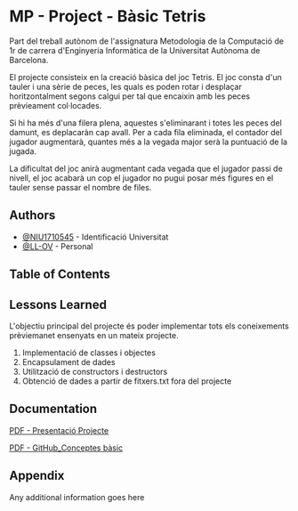 
# MP - Project - Bàsic Tetris

Part del treball autònom de l'assignatura Metodologia de la Computació de 1r de carrera d'Enginyeria Informàtica de la Universitat Autònoma de Barcelona.

El projecte consisteix en la creació bàsica del joc Tetris. El joc consta d'un tauler i una sèrie de peces, les quals es poden rotar i desplaçar horitzontalment segons calgui per tal que encaixin amb les peces prèvieament col·locades. 

Si hi ha més d'una filera plena, aquestes s'eliminarant i totes les peces del damunt, es deplacaràn cap avall. Per a cada fila eliminada, el contador del jugador augmentarà, quantes més a la vegada major serà la puntuació de la jugada. 

La dificultat del joc anirà augmentant cada vegada que el jugador passi de nivell, el joc acabarà un cop el jugador no pugui posar més figures en el tauler sense passar el nombre de files.
## Authors
- [@NIU1710545](https://github.com/NIU1710545) - Identificació Universitat
- [@LL-OV](https://github.com/) - Personal

## Table of Contents
## Lessons Learned

L'objectiu principal del projecte és poder implementar tots els coneixements prèviemanet ensenyats en un mateix projecte. 

1. Implementació de classes i objectes 
2. Encapsulament de dades
3. Utilització de constructors i destructors
4. Obtenció de dades a partir de fitxers.txt fora del projecte



## Documentation

[PDF - Presentació Projecte](https://caronte.uab.cat/pluginfile.php/36636/mod_resource/content/9/presentacio_projecte.pdf)

[PDF - GitHub_Conceptes bàsic](https://caronte.uab.cat/pluginfile.php/38491/mod_resource/content/9/Introduccio%CC%81_als_repositoris.pdf)
## Appendix

Any additional information goes here

